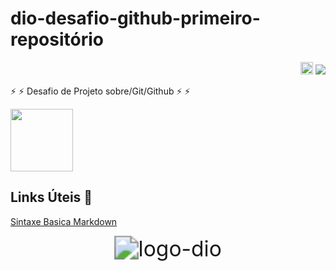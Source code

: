 
# dio-desafio-github-primeiro-repositório
<div align="left">

</div>
<div align="right">
<img src="https://user-images.githubusercontent.com/82120505/157793085-eacc9d07-91ba-410e-8d67-aea993e961a3.png" width="20px">
<img src="https://img.shields.io/static/v1?label=cloud data engineer&message=DIO&color=blue&style=for-the-badge&logo=REACT"/>
</div>

:zap:  :zap: Desafio de Projeto sobre/Git/Github :zap: :zap: <div align="left"> <img src="https://user-images.githubusercontent.com/82120505/157789907-d4868e87-3f76-4d5e-9375-12540d09fcda.png" width="100px" /> </div>

## Links Úteis :memo: 


[Sintaxe Basica Markdown](https://www.markdownguide.org/basic-syntax/)

<div align="center">
<img src="https://user-images.githubusercontent.com/82120505/157789313-595a6d60-fcce-48f0-aa23-1e6e56a35e11.png" alt="logo-dio" style="zoom:240%;" />
</div>

